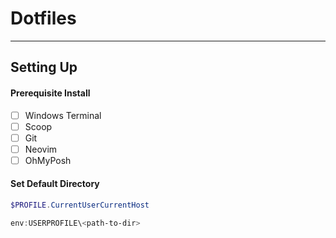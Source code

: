 # Dotfiles
___

## Setting Up

#### Prerequisite Install
- [ ] Windows Terminal
- [ ] Scoop
- [ ] Git
- [ ] Neovim
- [ ] OhMyPosh

#### Set Default Directory
```powershell
$PROFILE.CurrentUserCurrentHost

env:USERPROFILE\<path-to-dir>
```
